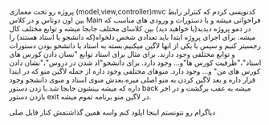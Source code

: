 پروژه رو تحت معماری (model,view,controller)mvc کدنویسی کردم که کنترلر رابط بین اون دوتاس و در کلاس Main فراخوانی میشه و با دستورات و ورودی های مناسب که در دمو پروژه دیدید(یا خواهید دید) بین کلاسای مختلف جابجا میشه و توابع مختلف کال میشه.
برای اجرای پروژه ابتدا باید تعدادی شخص دلخواه(که دانشجو یا استاد هستند) را رجسیتر کنیم و سپس با یکی از انها لاگین میکنیم.بسته به استاد یا دانشجو بودن دستورات و توابع مختلفی وجود دارند.
برای مثال برای استاد توابع "نسان دادن کورس های استاد"،"ظرفیت کورس ها"و... وجود دارد.
برای دانشجو"اد شدن در دروس"،"نشان دادن کورس های من" و... وجود دارد.
منوهای مختلفی وجود داره از جمله لاگین منو که در ایتدا قرار داره و بعد لاگین کردن به منو اصلی میره.بعدش منوی استاد و منوی دانشجو وجود داره که میشه بینشون جابجا شد.با زدن دستور back  میشه به عقب برگشت و در اخر بازدن دستور exit در لاگین منو برنامه تموم میشه.

دیاگرام رو نتونستم اینجا اپلود کنم واسه همین گذاشتمش کنار فایل صلی


